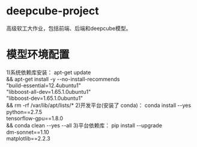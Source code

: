 # deepcube-project
高级软工大作业，包括前端、后端和deepcube模型。

# 模型环境配置
1)系统依赖库安装：
	apt-get update \
	&& apt-get install -y --no-install-recommends \
	"build-essential=12.4ubuntu1" \
	"libboost-all-dev=1.65.1.0ubuntu1" \
	"libboost-dev=1.65.1.0ubuntu1" \
	&& rm -rf /var/lib/apt/lists/*
2)开发平台(安装了 conda)：
	conda install --yes \
	python==2.7.5 \
	tensorflow-gpu==1.8.0 \
	&& conda clean --yes --all
3)平台依赖库：
	pip install --upgrade \
	dm-sonnet==1.10 \
	matplotlib==2.2.3
